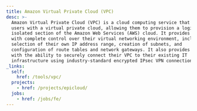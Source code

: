 ```yaml
---
title: Amazon Virtual Private Cloud (VPC)
desc: >-
  Amazon Virtual Private Cloud (VPC) is a cloud computing service that provides
  users with a virtual private cloud, allowing them to provision a logically
  isolated section of the Amazon Web Services (AWS) cloud. It provides users
  with complete control over their virtual networking environment, including
  selection of their own IP address range, creation of subnets, and
  configuration of route tables and network gateways. It also provides users
  with the ability to securely connect their VPC to their existing IT
  infrastructure using industry-standard encrypted IPsec VPN connections.
_links:
  self:
    href: /tools/vpc/
  projects:
    - href: /projects/epicloud/
  jobs:
    - href: /jobs/fe/
---
```

